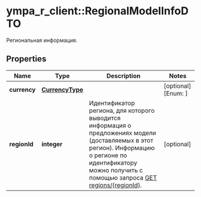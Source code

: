 # ympa_r_client::RegionalModelInfoDTO

Региональная информация.

## Properties
Name | Type | Description | Notes
------------ | ------------- | ------------- | -------------
**currency** | [**CurrencyType**](CurrencyType.md) |  | [optional] [Enum: ] 
**regionId** | **integer** | Идентификатор региона, для которого выводится информация о предложениях модели (доставляемых в этот регион).  Информацию о регионе по идентификатору можно получить с помощью запроса [GET regions/{regionId}](../../reference/regions/searchRegionsById.md).  | [optional] 


